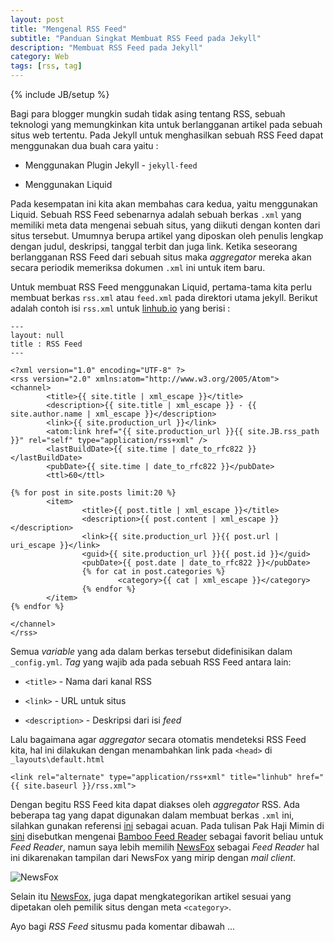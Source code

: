 ```yaml
---
layout: post
title: "Mengenal RSS Feed"
subtitle: "Panduan Singkat Membuat RSS Feed pada Jekyll"
description: "Membuat RSS Feed pada Jekyll"
category: Web
tags: [rss, tag]
---
```

{% include JB/setup %}

Bagi para blogger mungkin sudah tidak asing tentang RSS, sebuah teknologi yang memungkinkan kita untuk berlangganan artikel pada sebuah situs web tertentu. Pada Jekyll untuk menghasilkan sebuah RSS Feed dapat menggunakan dua buah cara yaitu :

- Menggunakan Plugin Jekyll - `jekyll-feed`  

- Menggunakan Liquid

Pada kesempatan ini kita akan membahas cara kedua, yaitu menggunakan Liquid. Sebuah RSS Feed sebenarnya adalah sebuah berkas `.xml` yang memiliki meta data mengenai sebuah situs, yang diikuti dengan konten dari situs tersebut. Umumnya berupa artikel yang diposkan oleh penulis lengkap dengan judul, deskripsi, tanggal terbit dan juga link. Ketika seseorang berlangganan RSS Feed dari sebuah situs maka _aggregator_ mereka akan secara periodik memeriksa dokumen `.xml` ini untuk item baru.

Untuk membuat RSS Feed menggunakan Liquid, pertama-tama kita perlu membuat berkas `rss.xml` atau `feed.xml` pada direktori utama jekyll. Berikut adalah contoh isi `rss.xml` untuk [linhub.io](https://linhub.io/) yang berisi :

    ---
    layout: null
    title : RSS Feed
    ---

    <?xml version="1.0" encoding="UTF-8" ?>
    <rss version="2.0" xmlns:atom="http://www.w3.org/2005/Atom">
    <channel>
            <title>{{ site.title | xml_escape }}</title>
            <description>{{ site.title | xml_escape }} - {{ site.author.name | xml_escape }}</description>
            <link>{{ site.production_url }}</link>
            <atom:link href="{{ site.production_url }}{{ site.JB.rss_path }}" rel="self" type="application/rss+xml" />
            <lastBuildDate>{{ site.time | date_to_rfc822 }}</lastBuildDate>
            <pubDate>{{ site.time | date_to_rfc822 }}</pubDate>
            <ttl>60</ttl>

    {% for post in site.posts limit:20 %}
            <item>
                    <title>{{ post.title | xml_escape }}</title>
                    <description>{{ post.content | xml_escape }}</description>
                    <link>{{ site.production_url }}{{ post.url | uri_escape }}</link>
                    <guid>{{ site.production_url }}{{ post.id }}</guid>
                    <pubDate>{{ post.date | date_to_rfc822 }}</pubDate>
                    {% for cat in post.categories %}
                            <category>{{ cat | xml_escape }}</category>
                    {% endfor %}
            </item>
    {% endfor %}

    </channel>
    </rss>

Semua _variable_ yang ada dalam berkas tersebut didefinisikan dalam `_config.yml`. _Tag_ yang wajib ada pada sebuah RSS Feed antara lain:

- `<title>` - Nama dari kanal RSS

- `<link>` - URL untuk situs

- `<description>` - Deskripsi dari isi _feed_

Lalu bagaimana agar _aggregator_ secara otomatis mendeteksi RSS Feed kita, hal ini dilakukan dengan menambahkan link pada `<head>` di `_layouts\default.html`

    <link rel="alternate" type="application/rss+xml" title="linhub" href="{{ site.baseurl }}/rss.xml">

Dengan begitu RSS Feed kita dapat diakses oleh _aggregator_ RSS. Ada beberapa tag yang dapat digunakan dalam membuat berkas `.xml` ini, silahkan gunakan referensi [ini](https://www.make-rss-feeds.com/rss-tags.htm) sebagai acuan. Pada tulisan Pak Haji Mimin di [sini](https://rizaumami.github.io/2017/03/27/my-favourite-firefox-plugins/) disebutkan mengenai [Bamboo Feed Reader](https://addons.mozilla.org/en-US/firefox/addon/bamboo-feed-reader/) sebagai favorit beliau untuk _Feed Reader_, namun saya lebih memilih [NewsFox](https://newsfox.mozdev.org/) sebagai _Feed Reader_ hal ini dikarenakan tampilan dari NewsFox yang mirip dengan _mail client_.

<img src="{{ site.baseurl }}/img/newsfox-rss.png" class="img-responsive" alt="NewsFox">

Selain itu [NewsFox](https://newsfox.mozdev.org/), juga dapat mengkategorikan artikel sesuai yang dipetakan oleh pemilik situs dengan meta `<category>`.

Ayo bagi _RSS Feed_ situsmu pada komentar dibawah ...
